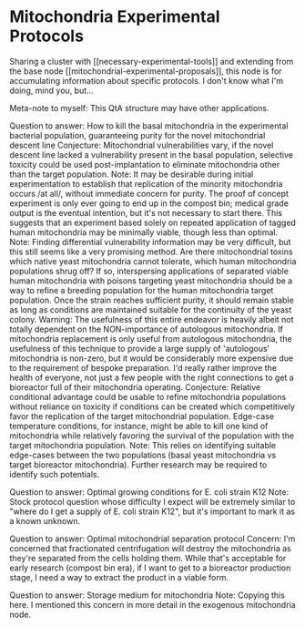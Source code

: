 # Mitochondria Experimental Protocols

Sharing a cluster with [[necessary-experimental-tools]] and extending from the base node [[mitochondrial-experimental-proposals]], this node is for accumulating information about specific protocols.  I don't know what I'm doing, mind you, but...

Meta-note to myself: This QtA structure may have other applications.

Question to answer:  How to kill the basal mitochondria in the experimental bacterial population, guaranteeing purity for the novel mitochondrial descent line
Conjecture:  Mitochondrial vulnerabilities vary, if the novel descent line lacked a vulnerability present in the basal population, selective toxicity could be used post-implantation to eliminate mitochondria other than the target population.
Note:  It may be desirable during initial experimentation to establish that replication of the minority mitochondria occurs /at all/, without immediate concern for purity.  The proof of concept experiment is only ever going to end up in the compost bin; medical grade output is the eventual intention, but it's not necessary to start there.  This suggests that an experiment based solely on repeated application of tagged human mitochondria may be minimally viable, though less than optimal.
Note:  Finding differential vulnerability information may be very difficult, but this still seems like a very promising method.  Are there mitochondrial toxins which native yeast mitochondria cannot tolerate, which human mitochondria populations shrug off?  If so, interspersing applications of separated viable human mitochondria with poisons targeting yeast mitochondria should be a way to refine a breeding population for the human mitochondria target population.  Once the strain reaches sufficient purity, it should remain stable as long as conditions are maintained suitable for the continuity of the yeast colony.
Warning:  The usefulness of this entire endeavor is heavily albeit not totally dependent on the NON-importance of autologous mitochondria.  If mitochondria replacement is only useful from autologous mitochondria, the usefulness of this technique to provide a large supply of 'autologous' mitochondria is non-zero, but it would be considerably more expensive due to the requirement of bespoke preparation.  I'd really rather improve the health of everyone, not just a few people with the right connections to get a bioreactor full of their mitochondria operating.
Conjecture:  Relative conditional advantage could be usable to refine mitochondria populations without reliance on toxicity if conditions can be created which competitively favor the replication of the target mitochondrial population.  Edge-case temperature conditions, for instance, might be able to kill one kind of mitochondria while relatively favoring the survival of the population with the target mitochondria population.
Note:  This relies on identifying suitable edge-cases between the two populations (basal yeast mitochondria vs target bioreactor mitochondria).  Further research may be required to identify such potentials.

Question to answer:  Optimal growing conditions for E. coli strain K12
Note:  Stock protocol question whose difficulty I expect will be extremely similar to "where do I get a supply of E. coli strain K12", but it's important to mark it as a known unknown.

Question to answer:  Optimal mitochondrial separation protocol
Concern:  I'm concerned that fractionated centrifugation will destroy the mitochondria as they're separated from the cells holding them.  While that's acceptable for early research (compost bin era), if I want to get to a bioreactor production stage, I need a way to extract the product in a viable form.

Question to answer:  Storage medium for mitochondria
Note:  Copying this here.  I mentioned this concern in more detail in the exogenous mitochondria node.



